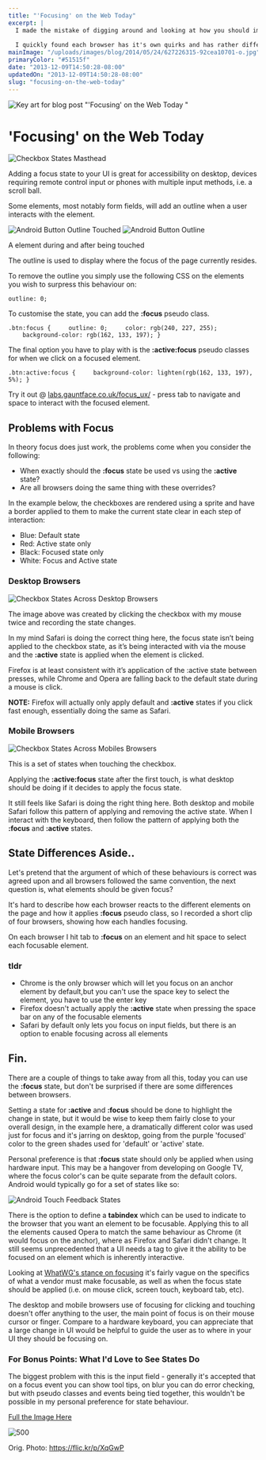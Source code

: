 ```yaml
---
title: "'Focusing' on the Web Today"
excerpt: |
  I made the mistake of digging around and looking at how you should implement focusing in a web app.
  
  I quickly found each browser has it's own quirks and has rather different behavior compared to focusing in Android.
mainImage: "/uploads/images/blog/2014/05/24/627226315-92cea10701-o.jpg"
primaryColor: "#51515f"
date: "2013-12-09T14:50:28-08:00"
updatedOn: "2013-12-09T14:50:28-08:00"
slug: "focusing-on-the-web-today"
---
```

![Key art for blog post "'Focusing' on the Web Today "](/uploads/images/blog/2014/05/24/627226315-92cea10701-o.jpg)

# 'Focusing' on the Web Today 

![Checkbox States Masthead](/uploads/images/blog/2013/12/Checkbox-States-Masthead.png "360") 

Adding a focus state to your UI is great for accessibility on desktop, devices requiring remote control input or phones with multiple input methods, i.e. a scroll ball. 

Some elements, most notably form fields, will add an outline when a user interacts with the element. 

![Android Button Outline Touched](/uploads/images/blog/2013/12/Android-Button-Outline-Touched.png "500") ![Android Button Outline](/uploads/images/blog/2013/12/Android-Button-Outline.png "500")

A  element during and after being touched

The outline is used to display where the focus of the page currently resides. 

To remove the outline you simply use the following CSS on the elements you wish to surpress this behaviour on: 

`outline: 0;` 

To customise the state, you can add the **:focus** pseudo class. 

`.btn:focus {     outline: 0;     color: rgb(240, 227, 255);     background-color: rgb(162, 133, 197); }` 

The final option you have to play with is the **:active:focus** pseudo classes for when we click on a focused element. 

`.btn:active:focus {     background-color: lighten(rgb(162, 133, 197), 5%); }` 

Try it out @ [labs.gauntface.co.uk/focus_ux/](http://labs.gauntface.co.uk/focus_ux/) \- press tab to navigate and space to interact with the focused element. 

## Problems with Focus

In theory focus does just work, the problems come when you consider the following: 

  * When exactly should the **:focus** state be used vs using the **:active** state?
  * Are all browsers doing the same thing with these overrides?

In the example below, the checkboxes are rendered using a sprite and have a border applied to them to make the current state clear in each step of interaction: 

  * Blue: Default state
  * Red: Active state only
  * Black: Focused state only
  * White: Focus and Active state

### Desktop Browsers

![Checkbox States Across Desktop Browsers](/uploads/images/blog/2013/12/Checkbox-States-Desktop-Browsers.png "650") 

The image above was created by clicking the checkbox with my mouse twice and recording the state changes. 

In my mind Safari is doing the correct thing here, the focus state isn’t being applied to the checkbox state, as it’s being interacted with via the mouse and the **:active** state is applied when the element is clicked. 

Firefox is at least consistent with it’s application of the :active state between presses, while Chrome and Opera are falling back to the default state during a mouse is click. 

**NOTE:** Firefox will actually only apply default and **:active** states if you click fast enough, essentially doing the same as Safari. 

### Mobile Browsers

![Checkbox States Across Mobiles Browsers](/uploads/images/blog/2013/12/Checkbox-States-Mobiles-Browsers.png "650") 

This is a set of states when touching the checkbox. 

Applying the **:active:focus** state after the first touch, is what desktop should be doing if it decides to apply the focus state. 

It still feels like Safari is doing the right thing here. Both desktop and mobile Safari follow this pattern of applying and removing the active state. When I interact with the keyboard, then follow the pattern of applying both the **:focus** and **:active** states. 

## State Differences Aside..

Let's pretend that the argument of which of these behaviours is correct was agreed upon and all browsers followed the same convention, the next question is, what elements should be given focus? 

It's hard to describe how each browser reacts to the different elements on the page and how it applies **:focus** pseudo class, so I recorded a short clip of four browsers, showing how each handles focusing. 

On each browser I hit tab to **:focus** on an element and hit space to select each focusable element. 

### tldr

  * Chrome is the only browser which will let you focus on an anchor element by default,but you can't use the space key to select the element, you have to use the enter key
  * Firefox doesn't actually apply the **:active** state when pressing the space bar on any of the focusable elements
  * Safari by default only lets you focus on input fields, but there is an option to enable focusing across all elements

## Fin.

There are a couple of things to take away from all this, today you can use the **:focus** state, but don't be surprised if there are some differences between browsers. 

Setting a state for **:active** and **:focus** should be done to highlight the change in state, but it would be wise to keep them fairly close to your overall design, in the example here, a dramatically different color was used just for focus and it's jarring on desktop, going from the purple 'focused' color to the green shades used for 'default' or 'active' state. 

Personal preference is that **:focus** state should only be applied when using hardware input. This may be a hangover from developing on Google TV, where the focus color's can be quite separate from the default colors. Android would typically go for a set of states like so: 

![Android Touch Feedback States](/uploads/images/blog/2013/12/touch_feedback_states.png "750") 

There is the option to define a **tabindex** which can be used to indicate to the browser that you want an element to be focusable. Applying this to all the elements caused Opera to match the same behaviour as Chrome (it would focus on the anchor), where as Firefox and Safari didn't change. It still seems unprecedented that a UI needs a tag to give it the ability to be focused on an element which is inherently interactive. 

Looking at [WhatWG's stance on focusing](http://www.whatwg.org/specs/web-apps/current-work/multipage/editing.html#focus) it's fairly vague on the specifics of what a vendor must make focusable, as well as when the focus state should be applied (i.e. on mouse click, screen touch, keyboard tab, etc). 

The desktop and mobile browsers use of focusing for clicking and touching doesn't offer anything to the user, the main point of focus is on their mouse cursor or finger. Compare to a hardware keyboard, you can appreciate that a large change in UI would be helpful to guide the user as to where in your UI they should be focusing on. 

### For Bonus Points: What I'd Love to See States Do

The biggest problem with this is the input field - generally it's accepted that on a focus event you can show tool tips, on blur you can do error checking, but with pseudo classes and events being tied together, this wouldn't be possible in my personal preference for state behaviour.

[Full the Image Here](/uploads/images/blog/2013/12/User-Interactions-and-State-Changes.png)

![](/uploads/images/blog/2013/12/User-Interactions-and-State-Changes.png "500")

Orig. Photo: https://flic.kr/p/XqGwP